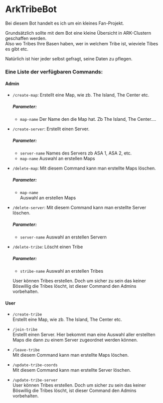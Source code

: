 # ArkTribeBot
Bei diesem Bot handelt es ich um ein kleines Fan-Projekt.

Grundsätzlich sollte mit dem Bot eine kleine Übersicht in ARK-Clustern geschaffen werden.  
Also wo Tribes Ihre Basen haben, wer in welchem Tribe ist, wieviele Tibes es gibt etc.

Natürlich ist hier jeder selbst gefragt, seine Daten zu pflegen.

### Eine Liste der verfügbaren Commands:

#### Admin

- `/create-map`: Erstellt eine Map, wie zb. The Island, The Center etc.
  ##### Parameter:
  - `map-name` Der Name den die Map hat. Zb The Island, The Center....

- `/create-server`: Erstellt einen Server.
  ##### Parameter:
  - `server-name` Names des Servers zb ASA 1, ASA 2, etc.
  - `map-name` Auswahl an erstellen Maps

- `/delete-map`: Mit diesem Command kann man erstellte Maps löschen.
  ##### Parameter:
  - `map-name`  
  Auswahl an erstellen Maps

- `/delete-server`: Mit diesem Command kann man erstellte Server löschen.
  ##### Parameter:
  - `server-name` Auswahl an erstellen Servern

- `/delete-tribe`: Löscht einen Tribe
  ##### Parameter:
  - `stribe-name` Auswahl an erstellen Tribes  

  User können Tribes erstellen. Doch um sicher zu sein das keiner Böswillig die Tribes löscht, ist dieser Command den Admins vorbehalten.  

#### User

- `/create-tribe`  
Erstellt eine Map, wie zb. The Island, The Center etc.

- `/join-tribe`  
Erstellt einen Server. Hier bekommt man eine Auswahl aller erstellten Maps die dann zu einem Server zugeordnet werden können.

- `/leave-tribe`  
Mit diesem Command kann man erstellte Maps löschen.

- `/update-tribe-coords`  
Mit diesem Command kann man erstellte Server löschen.

- `/update-tribe-server`  
User können Tribes erstellen. Doch um sicher zu sein das keiner Böswillig die Tribes löscht, ist dieser Command den Admins vorbehalten.